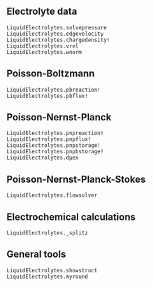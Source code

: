 ## Electrolyte data


```@docs
LiquidElectrolytes.solvepressure
LiquidElectrolytes.edgevelocity
LiquidElectrolytes.chargedensity!
LiquidElectrolytes.vrel
LiquidElectrolytes.wnorm
```

## Poisson-Boltzmann
```@docs
LiquidElectrolytes.pbreaction!
LiquidElectrolytes.pbflux!
```

## Poisson-Nernst-Planck
```@docs
LiquidElectrolytes.pnpreaction!
LiquidElectrolytes.pnpflux!
LiquidElectrolytes.pnpstorage!
LiquidElectrolytes.pnpbstorage!
LiquidElectrolytes.dμex
```

## Poisson-Nernst-Planck-Stokes
```
LiquidElectrolytes.flowsolver
```


## Electrochemical calculations
```@docs
LiquidElectrolytes._splitz
```

## General tools
```@docs
LiquidElectrolytes.showstruct
LiquidElectrolytes.myround
```

